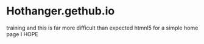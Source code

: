 # Hothanger.gethub.io
training and this is far more difficult than expected
htmnl5 for a simple home page I HOPE

